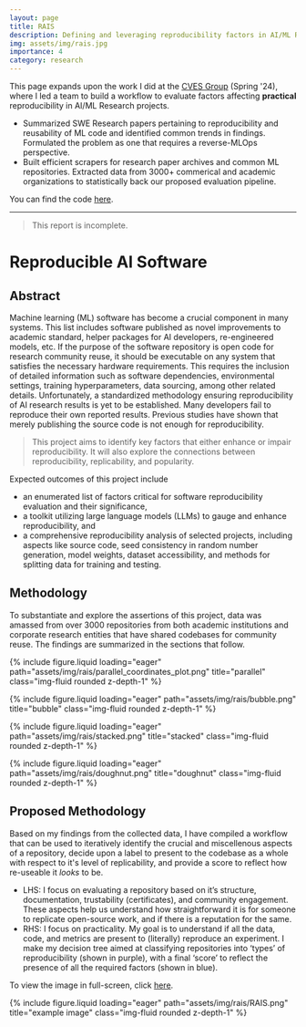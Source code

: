 ```yaml
---
layout: page
title: RAIS 
description: Defining and leveraging reproducibility factors in AI/ML Research 😎
img: assets/img/rais.jpg
importance: 4
category: research
---
```


This page expands upon the work I did at the [CVES Group](https://yhlu.net/) (Spring '24), where I led a team to build a workflow to evaluate factors affecting **practical** reproducibility in AI/ML Research projects. 

* Summarized SWE Research papers pertaining to reproducibility and reusability of ML code and identified common trends in findings. Formulated the problem as one that requires a reverse-MLOps perspective. 
* Built efficient scrapers for research paper archives and common ML repositories. Extracted data from 3000+ commerical and academic organizations to statistically back our proposed evaluation pipeline. 

You can find the code [here](https://github.com/AkshathRaghav/RAIS). 

---

> This report is incomplete. 

# Reproducible AI Software 

## Abstract

Machine learning (ML) software has become a crucial component in many systems. This list includes software published as novel improvements to academic standard, helper packages for AI developers, re-engineered models, etc. If the purpose of the software repository is open code for research community reuse, it should be executable on any system that satisfies the necessary hardware requirements. This requires the inclusion of detailed information such as software dependencies, environmental settings, training hyperparameters, data sourcing, among other related details. Unfortunately, a standardized methodology ensuring reproducibility of AI research results is yet to be established. Many developers fail to reproduce their own reported results. Previous studies have shown that merely publishing the source code is not enough for reproducibility. 

> This project aims to identify key factors that either enhance or impair reproducibility. It will also explore the connections between reproducibility, replicability, and popularity. 

Expected outcomes of this project include 
* an enumerated list of factors critical for software reproducibility evaluation and their significance, 
* a toolkit utilizing large language models (LLMs) to gauge and enhance reproducibility, and 
* a comprehensive reproducibility analysis of selected projects, including aspects like source code, seed consistency in random number generation, model weights, dataset accessibility, and methods for splitting data for training and testing.

## Methodology

To substantiate and explore the assertions of this project, data was amassed from over 3000 repositories from both academic institutions and corporate research entities that have shared codebases for community reuse. The findings are summarized in the sections that follow.

{% include figure.liquid loading="eager" path="assets/img/rais/parallel_coordinates_plot.png" title="parallel" class="img-fluid rounded z-depth-1" %}

{% include figure.liquid loading="eager" path="assets/img/rais/bubble.png" title="bubble" class="img-fluid rounded z-depth-1" %}

{% include figure.liquid loading="eager" path="assets/img/rais/stacked.png" title="stacked" class="img-fluid rounded z-depth-1" %}

{% include figure.liquid loading="eager" path="assets/img/rais/doughnut.png" title="doughnut" class="img-fluid rounded z-depth-1" %}

## Proposed Methodology 

Based on my findings from the collected data, I have compiled a workflow that can be used to iteratively identify the crucial and miscellenous aspects of a repository, decide upon a label to present to the codebase as a whole with respect to it's level of replicability, and provide a score to reflect how re-useable it *looks* to be. 

* LHS: I focus on evaluating a repository based on it’s structure, documentation, trustability (certificates), and community engagement. These aspects help us understand how straightforward it is for someone to replicate open-source work, and if there is a reputation for the same.
* RHS: I focus on practicality. My goal is to understand if all the data, code, and metrics are present to (literally) reproduce an experiment. I make my decision tree aimed at classifying repositories into ‘types’ of reproducibility (shown in purple), with a final ‘score’ to reflect the presence of all the required factors (shown in blue).

To view the image in full-screen, click [here](https://drive.google.com/file/d/1uJgJ9iTV1ZUtSjR9FtLMXW5eYRsrIoUN/view?usp=sharing). 

{% include figure.liquid loading="eager" path="assets/img/rais/RAIS.png" title="example image" class="img-fluid rounded z-depth-1" %}



